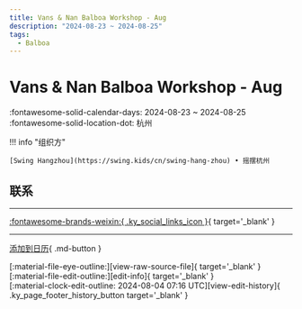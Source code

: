 ```yaml
---
title: Vans & Nan Balboa Workshop - Aug
description: "2024-08-23 ~ 2024-08-25"
tags:
  - Balboa
---
```


# Vans & Nan Balboa Workshop - Aug 

:fontawesome-solid-calendar-days: 2024-08-23 ~ 2024-08-25  
:fontawesome-solid-location-dot: 杭州  

!!! info "组织方"

    [Swing Hangzhou](https://swing.kids/cn/swing-hang-zhou) • 摇摆杭州  

## 联系


---

 [:fontawesome-brands-weixin:{ .ky_social_links_icon }](https://mp.weixin.qq.com/s/unXfEsXIA_OEGpKIK6MLrg){ target='_blank' }

---

[添加到日历](https://swing.news/ics/zh-Hans/2024/cn/vans-n-nan-balboa-workshop-aug-2024.ics){ .md-button }

<div class="ky_page_footer" markdown>
<div class="ky_page_footer_trailing" markdown="span">
[:material-file-eye-outline:][view-raw-source-file]{ target='_blank' }
[:material-file-edit-outline:][edit-info]{ target='_blank' }
</div>
<div class="ky_page_footer_leading" markdown="span">
[:material-clock-edit-outline: 2024-08-04 07:16 UTC][view-edit-history]{ .ky_page_footer_history_button target='_blank' }
</div>
</div>

[view-raw-source-file]: https://github.com/swingdance/events/blob/main/2024/cn/vans-n-nan-balboa-workshop-aug-2024.json "查看原始源文件"
[edit-info]: https://github.com/swingdance/events/issues/new?assignees=&labels=update+event&projects=&template=03-update_entity.yml&title=%5B2024%2Fcn%5D%20Vans%20%26%20Nan%20Balboa%20Workshop%20-%20Aug&region=cn&year=2024&id=vans-n-nan-balboa-workshop-aug-2024&name=Vans%20%26%20Nan%20Balboa%20Workshop%20-%20Aug&org_id=swing-hang-zhou "编辑信息"

[view-edit-history]: https://github.com/swingdance/events/commits/main/2024/cn/vans-n-nan-balboa-workshop-aug-2024.json "查看编辑历史"
